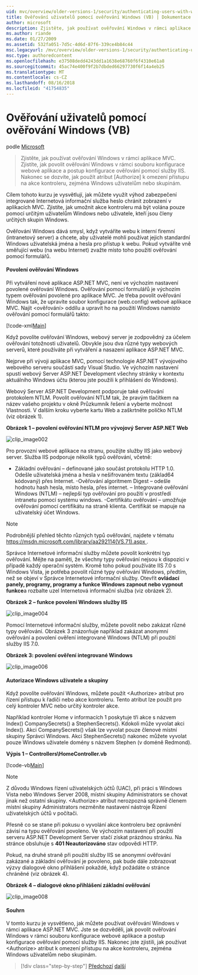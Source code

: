 ```yaml
---
uid: mvc/overview/older-versions-1/security/authenticating-users-with-windows-authentication-vb
title: Ověřování uživatelů pomocí ověřování Windows (VB) | Dokumentace Microsoftu
author: microsoft
description: Zjistěte, jak používat ověřování Windows v rámci aplikace MVC. Zjistíte, jak povolit ověřování Windows v rámci co webové aplikace...
ms.author: riande
ms.date: 01/27/2009
ms.assetid: 532fa051-7d5c-4d6d-87f6-339ce4b84c44
msc.legacyurl: /mvc/overview/older-versions-1/security/authenticating-users-with-windows-authentication-vb
msc.type: authoredcontent
ms.openlocfilehash: e37508dedd4243dd1a1638e68760f6f4310e61a8
ms.sourcegitcommit: 45ac74e400f9f2b7dbded66297730f6f14a4eb25
ms.translationtype: MT
ms.contentlocale: cs-CZ
ms.lasthandoff: 08/16/2018
ms.locfileid: "41754835"
---
```

<a name="authenticating-users-with-windows-authentication-vb"></a>Ověřování uživatelů pomocí ověřování Windows (VB)
====================
podle [Microsoft](https://github.com/microsoft)

> Zjistěte, jak používat ověřování Windows v rámci aplikace MVC. Zjistíte, jak povolit ověřování Windows v rámci souboru konfigurace webové aplikace a postup konfigurace ověřování pomocí služby IIS. Nakonec se dozvíte, jak použít atribut [Authorize] k omezení přístupu na akce kontroleru, zejména Windows uživatelům nebo skupinám.


Cílem tohoto kurzu je vysvětlují, jak můžete využít výhod zabezpečení integrované Internetová informační služba heslo chránit zobrazení v aplikacích MVC. Zjistíte, jak umožnit akce kontroleru má být volána pouze pomocí určitým uživatelům Windows nebo uživatele, kteří jsou členy určitých skupin Windows.

Ověřování Windows dává smysl, když vytváříte webu k interní firemní (intranetový server) a chcete, aby uživatelé mohli používat jejich standardní Windows uživatelská jména a hesla pro přístup k webu. Pokud vytváříte vně směřující webu (na webu Internet) zvažte místo toho použití ověřování pomocí formulářů.

#### <a name="enabling-windows-authentication"></a>Povolení ověřování Windows

Při vytváření nové aplikace ASP.NET MVC, není ve výchozím nastavení povolené ověřování Windows. Ověřování pomocí formulářů je výchozím typem ověřování povolené pro aplikace MVC. Je třeba povolit ověřování Windows tak, že upravíte soubor konfigurace (web.config) webové aplikace MVC. Najít &lt;ověřování&gt; oddílu a upravit ho na použití Windows namísto ověřování pomocí formulářů takto:

[!code-xml[Main](authenticating-users-with-windows-authentication-vb/samples/sample1.xml)]

Když povolíte ověřování Windows, webový server je zodpovědný za účelem ověřování totožnosti uživatelů. Obvykle jsou dva různé typy webových serverů, které používáte při vytváření a nasazení aplikace ASP.NET MVC.

Nejprve při vývoji aplikace MVC, pomocí technologie ASP.NET vývojového webového serveru součástí sady Visual Studio. Ve výchozím nastavení spustí webový Server ASP.NET Development všechny stránky v kontextu aktuálního Windows účtu (kterou jste použili k přihlášení do Windows).

Webový Server ASP.NET Development podporuje také ověřování protokolem NTLM. Povolit ověřování NTLM tak, že pravým tlačítkem na název vašeho projektu v okně Průzkumník řešení a vyberte možnost Vlastnosti. V dalším kroku vyberte kartu Web a zaškrtněte políčko NTLM (viz obrázek 1).

**Obrázek 1 – povolení ověřování NTLM pro vývojový Server ASP.NET Web**

![clip_image002](authenticating-users-with-windows-authentication-vb/_static/image1.jpg)

Pro provozní webové aplikace na stranu, použijte služby IIS jako webový server. Služba IIS podporuje několik typů ověřování, včetně:

- Základní ověřování – definované jako součást protokolu HTTP 1.0. Odešle uživatelská jména a hesla v nešifrovaném textu (základ64 kódovaný) přes Internet. -Ověřování algoritmem Digest – odešle hodnotu hash hesla, místo hesla, přes internet. – Integrované ověřování Windows (NTLM) – nejlepší typ ověřování pro použití v prostředí intranetu pomocí systému windows. -Certifikátu ověřování – umožňuje ověřování pomocí certifikátu na straně klienta. Certifikát se mapuje na uživatelský účet Windows.

> [!NOTE] 
> 
> Podrobnější přehled těchto různých typů ověřování, najdete v tématu [ https://msdn.microsoft.com/library/aa292114(VS.71).aspx ](https://msdn.microsoft.com/library/aa292114(VS.71).aspx).


Správce Internetové informační služby můžete povolit konkrétní typ ověřování. Mějte na paměti, že všechny typy ověřování nejsou k dispozici v případě každý operační systém. Kromě toho pokud používáte IIS 7.0 s Windows Vista, je potřeba povolit různé typy ověřování Windows, předtím, než se objeví v Správce Internetové informační služby. Otevřít **ovládací panely, programy, programy a funkce Windows zapnout nebo vypnout funkce**a rozbalte uzel Internetová informační služba (viz obrázek 2).

**Obrázek 2 – funkce povolení Windows služby IIS**

![clip_image004](authenticating-users-with-windows-authentication-vb/_static/image2.jpg)

Pomocí Internetové informační služby, můžete povolit nebo zakázat různé typy ověřování. Obrázek 3 znázorňuje například zakázat anonymní ověřování a povolení ověření integrované Windows (NTLM) při použití služby IIS 7.0.

**Obrázek 3: povolení ověření integrované Windows**

![clip_image006](authenticating-users-with-windows-authentication-vb/_static/image3.jpg)

#### <a name="authorizing-windows-users-and-groups"></a>Autorizace Windows uživatele a skupiny

Když povolíte ověřování Windows, můžete použít &lt;Authorize&gt; atribut pro řízení přístupu k řadiči nebo akce kontroleru. Tento atribut lze použít pro celý kontroler MVC nebo určitý kontroler akce.

Například kontroler Home v informacích 1 poskytuje tři akce s názvem Index() CompanySecrets() a StephenSecrets(). Kdokoli může vyvolat akci Index(). Akci CompanySecrets() však lze vyvolat pouze členové místní skupiny Správci Windows. Akci StephenSecrets() nakonec můžete vyvolat pouze Windows uživatele domény s názvem Stephen (v doméně Redmond).

**Výpis 1 – Controllers\HomeController.vb**

[!code-vb[Main](authenticating-users-with-windows-authentication-vb/samples/sample2.vb)]

> [!NOTE]
> Z důvodu Windows řízení uživatelských účtů (UAC), při práci s Windows Vista nebo Windows Server 2008, místní skupiny Administrators se chovat jinak než ostatní skupiny. &lt;Authorize&gt; atribut nerozpozná správně členem místní skupiny Administrators nezměníte nastavení nástroje Řízení uživatelských účtů v počítači.


Přesně co se stane při pokusu o vyvolání akce kontroleru bez oprávnění závisí na typu ověřování povoleno. Ve výchozím nastavení při použití serveru ASP.NET Development Server stačí získat prázdnou stránku. Na stránce obsluhuje s **401 Neautorizováno** stav odpovědi HTTP.

Pokud, na druhé straně při použití služby IIS se anonymní ověřování zakázané a základní ověřování je povoleno, pak bude dále zobrazovat výzvy dialogové okno přihlášení pokaždé, když požádáte o stránce chráněné (viz obrázek 4).

**Obrázek 4 – dialogové okno přihlášení základní ověřování**

![clip_image008](authenticating-users-with-windows-authentication-vb/_static/image4.jpg)

#### <a name="summary"></a>Souhrn

V tomto kurzu je vysvětleno, jak můžete používat ověřování Windows v rámci aplikace ASP.NET MVC. Jste se dozvěděli, jak povolit ověřování Windows v rámci souboru konfigurace webové aplikace a postup konfigurace ověřování pomocí služby IIS. Nakonec jste zjistili, jak používat &lt;Authorize&gt; atribut k omezení přístupu na akce kontroleru, zejména Windows uživatelům nebo skupinám.

> [!div class="step-by-step"]
> [Předchozí](authenticating-users-with-forms-authentication-vb.md)
> [další](preventing-javascript-injection-attacks-vb.md)
